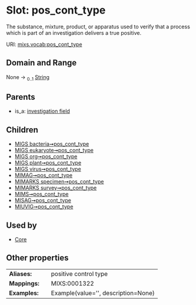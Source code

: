 
# Slot: pos_cont_type


The substance, mixture, product, or apparatus used to verify that a process which is part of an investigation delivers a true positive.

URI: [mixs.vocab:pos_cont_type](https://w3id.org/mixs/vocab/pos_cont_type)


## Domain and Range

None &#8594;  <sub>0..1</sub> [String](types/String.md)

## Parents

 *  is_a: [investigation field](investigation_field.md)

## Children

 *  [MIGS bacteria➞pos_cont_type](MIGS_bacteria_pos_cont_type.md)
 *  [MIGS eukaryote➞pos_cont_type](MIGS_eukaryote_pos_cont_type.md)
 *  [MIGS org➞pos_cont_type](MIGS_org_pos_cont_type.md)
 *  [MIGS plant➞pos_cont_type](MIGS_plant_pos_cont_type.md)
 *  [MIGS virus➞pos_cont_type](MIGS_virus_pos_cont_type.md)
 *  [MIMAG➞pos_cont_type](MIMAG_pos_cont_type.md)
 *  [MIMARKS specimen➞pos_cont_type](MIMARKS_specimen_pos_cont_type.md)
 *  [MIMARKS survey➞pos_cont_type](MIMARKS_survey_pos_cont_type.md)
 *  [MIMS➞pos_cont_type](MIMS_pos_cont_type.md)
 *  [MISAG➞pos_cont_type](MISAG_pos_cont_type.md)
 *  [MIUVIG➞pos_cont_type](MIUVIG_pos_cont_type.md)

## Used by

 * [Core](Core.md)

## Other properties

|  |  |  |
| --- | --- | --- |
| **Aliases:** | | positive control type |
| **Mappings:** | | MIXS:0001322 |
| **Examples:** | | Example(value='', description=None) |

